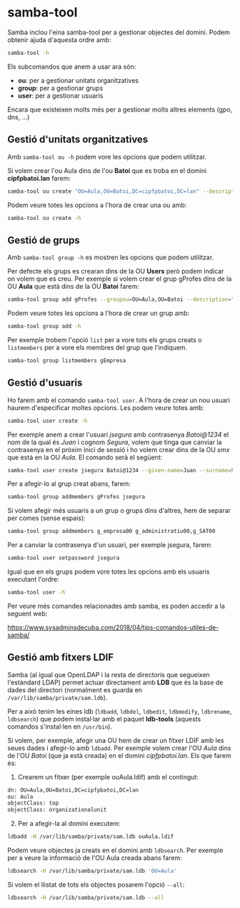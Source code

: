 # samba-tool
Samba inclou l'eina samba-tool per a gestionar objectes del domini. Podem obtenir ajuda d'aquesta ordre amb:

```bash
samba-tool -h
```

Els subcomandos que anem a usar ara són:
- **ou**: per a gestionar unitats organitzatives
- **group**: per a gestionar grups
- **user**: per a gestionar usuaris

Encara que existeixen molts més per a gestionar molts altres elements (gpo, dns, ...)

## Gestió d'unitats organitzatives
Amb `samba-tool ou -h` podem vore les opcions que podem utilitzar.

Si volem crear l'ou Aula dins de l'ou **Batoi** que es troba en el domini **cipfpbatoi.lan** farem:

```bash
samba-tool ou create "OU=Aula,OU=Batoi,DC=cipfpbatoi,DC=lan" --description "Objectes de l'aula de formació"
```

Podem veure totes les opcions a l'hora de crear una ou amb:

```bash
samba-tool ou create -h
```

## Gestió de grups
Amb `samba-tool group -h` es mostren les opcions que podem utilitzar.

Per defecte els grups es crearan dins de la OU **Users** però podem indicar on volem que es creu. Per exemple si volem crear el grup gProfes dins de la OU **Aula** que està dins de la OU **Batoi** farem:

```bash
samba-tool group add gProfes --groupou=OU=Aula,OU=Batoi --description="Professors de l'aula"
```

Podem veure totes les opcions a l'hora de crear un grup amb:

```bash
samba-tool group add -h
```

Per exemple trobem l'opció `list` per a vore tots els grups creats o `listmembers` per a vore els membres del grup que l'indiquem.

```bash
samba-tool group listmembers gEmpresa
```

## Gestió d'usuaris
Ho farem amb el comando `samba-tool user`. A l'hora de crear un nou usuari haurem d'especificar moltes opcions. Les podem veure totes amb:

```bash
samba-tool user create -h
```

Per exemple anem a crear l'usuari _jsegura_ amb contrasenya _Batoi@1234_ el nom de la qual és _Juan_ i cognom _Segura_, volem que tinga que canviar la contrasenya en el pròxim inici de sessió i ho volem crear dins de la OU _smx_ que està en la OU _Aula_. El comando serà el següent:

```bash
samba-tool user create jsegura Batoi@1234 --given-name=Juan --surname=Segura --must-change-at-next-login --userou=OU=Aula,OU=Batoi
```

Per a afegir-lo al grup creat abans, farem:

```bash
samba-tool group addmembers gProfes jsegura
```
Si volem afegir més usuaris a un grup o grups dins d'altres, hem de separar per comes (sense espais):

```bash
samba-tool group addmembers g_empresa00 g_administratiu00,g_SAT00
```

Per a canviar la contrasenya d'un usuari, per exemple jsegura, farem:

```bash
samba-tool user setpassword jsegura
```

Igual que en els grups podem vore totes les opcions amb els usuaris executant l'ordre:
```bash
samba-tool user -h
```

Per veure més comandes relacionades amb samba, es poden accedir a la seguent web:

https://www.sysadminsdecuba.com/2018/04/tips-comandos-utiles-de-samba/

## Gestió amb fitxers LDIF
Samba (al igual que OpenLDAP i la resta de directoris que segueixen l'estàndard LDAP) permet actuar directament amb **LDB** que és la base de dades del directori (normalment es guarda en `/var/lib/samba/private/sam.ldb`).

Per a això tenim les eines ldb (`ldbadd`, `ldbdel`, `ldbedit`, `ldbmodify`, `ldbrename`, `ldbsearch`) que podem instal·lar amb el paquet **ldb-tools** (aquests comandos s'instal·len en `/usr/bin`).

Si volem, per exemple, afegir una OU hem de crear un fitxer LDIF amb les seues dades i afegir-lo amb `ldbadd`. Per exemple volem crear l'OU _Aula_ dins de l'OU _Batoi_ (que ja està creada) en el domini _cipfpbatoi.lan_. Els que farem és:
1. Crearem un fitxer (per exemple ouAula.ldif) amb el contingut:
```bash
dn: OU=Aula,OU=Batoi,DC=cipfpbatoi,DC=lan
ou: Aula
objectClass: top
objectClass: organizationalunit 
```

2. Per a afegir-la al domini executem:
```bash
ldbadd -H /var/lib/samba/private/sam.ldb ouAula.ldif 
```

Podem veure objectes ja creats en el domini amb `ldbsearch`. Per exemple per a veure la informació de l'OU Aula creada abans farem:
```bash
ldbsearch -H /var/lib/samba/private/sam.ldb 'OU=Aula' 
```

Si volem el llistat de tots els objectes posarem l'opció `--all`:
```bash
ldbsearch -H /var/lib/samba/private/sam.ldb --all
```
